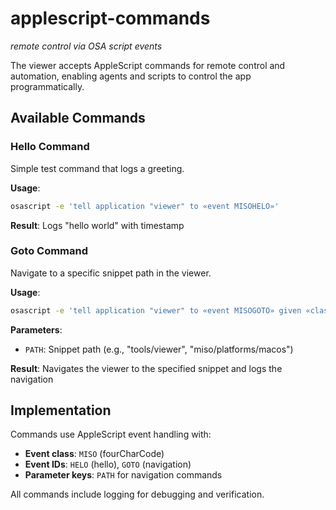 # applescript-commands
*remote control via OSA script events*

The viewer accepts AppleScript commands for remote control and automation, enabling agents and scripts to control the app programmatically.

## Available Commands

### Hello Command
Simple test command that logs a greeting.

**Usage**:
```bash
osascript -e 'tell application "viewer" to «event MISOHELO»'
```

**Result**: Logs "hello world" with timestamp

### Goto Command  
Navigate to a specific snippet path in the viewer.

**Usage**:
```bash
osascript -e 'tell application "viewer" to «event MISOGOTO» given «class PATH»:"tools/viewer"'
```

**Parameters**:
- `PATH`: Snippet path (e.g., "tools/viewer", "miso/platforms/macos")

**Result**: Navigates the viewer to the specified snippet and logs the navigation

## Implementation
Commands use AppleScript event handling with:
- **Event class**: `MISO` (fourCharCode)
- **Event IDs**: `HELO` (hello), `GOTO` (navigation)
- **Parameter keys**: `PATH` for navigation commands

All commands include logging for debugging and verification.
